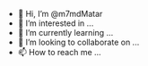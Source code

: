 - 👋 Hi, I’m @m7mdMatar
- 👀 I’m interested in ...
- 🌱 I’m currently learning ...
- 💞️ I’m looking to collaborate on ...
- 📫 How to reach me ...

<!---
m7mdMatar/m7mdMatar is a ✨ special ✨ repository because its `README.md` (this file) appears on your GitHub profile.
You can click the Preview link to take a look at your changes.
--->
